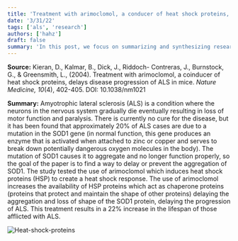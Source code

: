 ```yaml
---
title: 'Treatment with arimoclomol, a conducer of heat shock proteins, delays disease progression of ALS in mice'
date: '3/31/22'
tags: ['als', 'research']
authors: ['hahz']
draft: false
summary: 'In this post, we focus on summarizing and synthesizing research that has found promising results in prolonging the lifespan of those afflicted with ALS.'
---
```

**Source:**
Kieran, D., Kalmar, B., Dick, J., Riddoch- Contreras, J., Burnstock, 
	G., & Greensmith, L., (2004). Treatment with arimoclomol, a 
	coinducer of heat shock proteins, delays disease progression of 
	ALS in mice.  _Nature Medicine, 10_(4), 402-405. DOI: 
	10.1038/nm1021

**Summary:** Amyotrophic lateral sclerosis (ALS) is a condition where the neurons in the nervous system gradually die eventually resulting in loss of motor function and paralysis. There is currently no cure for the disease, but it has been found that approximately 20% of ALS cases are due to a mutation in the SOD1 gene (in normal function, this gene produces an enzyme that is activated when attached to zinc or copper and serves to break down potentially dangerous oxygen molecules in the body). The mutation of SOD1 causes it to aggregate and no longer function properly, so the goal of the paper is to find a way to delay or prevent the aggregation of SOD1. The study tested the use of arimoclomol which induces heat shock proteins (HSP) to create a heat shock response. The use of arimoclomol increases the availability of HSP proteins which act as chaperone proteins (proteins that protect and maintain the shape of other proteins) delaying the aggregation and loss of shape of the SOD1 protein, delaying the progression of ALS. This treatment results in a 22% increase in the lifespan of those afflicted with ALS.

![Heat-shock-proteins](https://www.researchgate.net/publication/284546907/figure/fig1/AS:316843572121602@1452552802877/Figure2-Heat-shock-proteins-HSPs-role-in-proteostasis-Both-HSP70-and-HSP90-are-able.png)

